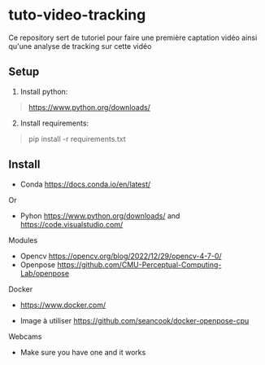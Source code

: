 # tuto-video-tracking

Ce repository sert de tutoriel pour faire une première captation vidéo ainsi qu'une analyse de tracking sur cette vidéo


## Setup

1. Install python:
> https://www.python.org/downloads/

2. Install requirements:

> pip install -r requirements.txt

## Install

- Conda https://docs.conda.io/en/latest/ 

Or

- Pyhon https://www.python.org/downloads/ and https://code.visualstudio.com/

Modules 

- Opencv https://opencv.org/blog/2022/12/29/opencv-4-7-0/
- Openpose https://github.com/CMU-Perceptual-Computing-Lab/openpose

Docker

- https://www.docker.com/

- Image à utiliser https://github.com/seancook/docker-openpose-cpu

Webcams

- Make sure you have one and it works